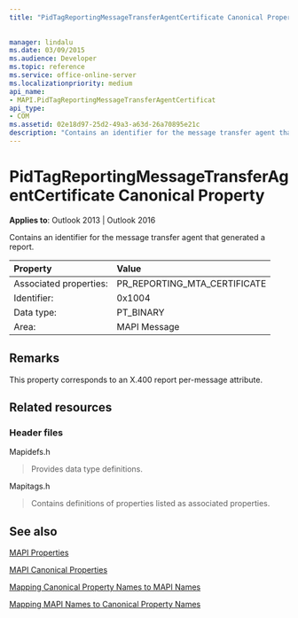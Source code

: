 ```yaml
---
title: "PidTagReportingMessageTransferAgentCertificate Canonical Property"
 
 
manager: lindalu
ms.date: 03/09/2015
ms.audience: Developer
ms.topic: reference
ms.service: office-online-server
ms.localizationpriority: medium
api_name:
- MAPI.PidTagReportingMessageTransferAgentCertificat
api_type:
- COM
ms.assetid: 02e18d97-25d2-49a3-a63d-26a70895e21c
description: "Contains an identifier for the message transfer agent that generated a report. This property corresponds to an X.400 report per-message attribute."
---
```


# PidTagReportingMessageTransferAgentCertificate Canonical Property

  
  
**Applies to**: Outlook 2013 | Outlook 2016 
  
Contains an identifier for the message transfer agent that generated a report.
  
|Property |Value |
|:-----|:-----|
|Associated properties:  <br/> |PR_REPORTING_MTA_CERTIFICATE  <br/> |
|Identifier:  <br/> |0x1004  <br/> |
|Data type:  <br/> |PT_BINARY  <br/> |
|Area:  <br/> |MAPI Message  <br/> |
   
## Remarks

This property corresponds to an X.400 report per-message attribute.
  
## Related resources

### Header files

Mapidefs.h
  
> Provides data type definitions.
    
Mapitags.h
  
> Contains definitions of properties listed as associated properties.
    
## See also



[MAPI Properties](mapi-properties.md)
  
[MAPI Canonical Properties](mapi-canonical-properties.md)
  
[Mapping Canonical Property Names to MAPI Names](mapping-canonical-property-names-to-mapi-names.md)
  
[Mapping MAPI Names to Canonical Property Names](mapping-mapi-names-to-canonical-property-names.md)

